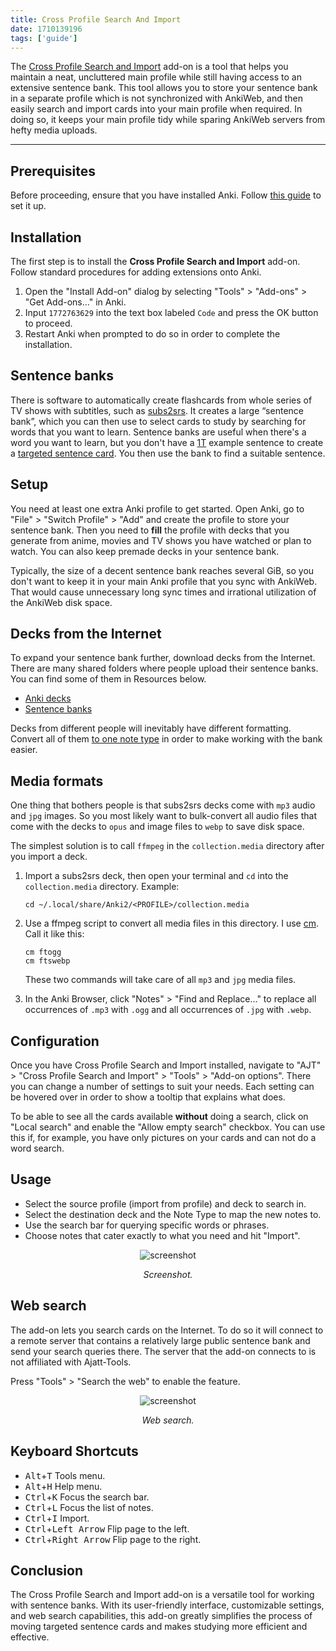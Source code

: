 ```yaml
---
title: Cross Profile Search And Import
date: 1710139196
tags: ['guide']
---
```


The [Cross Profile Search and Import](https://ankiweb.net/shared/info/1772763629) add-on
is a tool that helps you maintain a neat,
uncluttered main profile while still having access to an extensive sentence bank.
This tool allows you to store your sentence bank
in a separate profile which is not synchronized with AnkiWeb,
and then easily search and import cards into your main profile when required.
In doing so,
it keeps your main profile tidy
while sparing AnkiWeb servers from hefty media uploads.

****

## Prerequisites

Before proceeding, ensure that you have installed Anki.
Follow [this guide](setting-up-anki.html) to set it up.

## Installation

The first step is to install the **Cross Profile Search and Import** add-on.
Follow standard procedures for adding extensions onto Anki.

1) Open the "Install Add-on" dialog by selecting "Tools" > "Add-ons" > "Get Add-ons..." in Anki.
2) Input `1772763629` into the text box labeled `Code` and press the OK button to proceed.
1) Restart Anki when prompted to do so in order to complete the installation.

## Sentence banks

There is software to automatically create flashcards from whole series of TV shows with subtitles,
such as [subs2srs](our-immersion-learning-toolset.html#subs2srs).
It creates a large “sentence bank”,
which you can then use to select cards to study
by searching for words that you want to learn.
Sentence banks are useful when there's a word you want to learn,
but you don't have a [1T](one-target-sentences.html) example sentence
to create a [targeted sentence card](discussing-various-card-templates.html#targeted-sentence-cards).
You then use the bank to find a suitable sentence.

## Setup

You need at least one extra Anki profile to get started.
Open Anki,
go to "File" > "Switch Profile" > "Add" and create the profile to store your sentence bank.
Then you need to **fill** the profile with decks that you generate
from anime, movies and TV shows you have watched or plan to watch.
You can also keep premade decks in your sentence bank.

Typically, the size of a decent sentence bank reaches several GiB,
so you don't want to keep it in your main Anki profile that you sync with AnkiWeb.
That would cause unnecessary long sync times
and irrational utilization of the AnkiWeb disk space.

## Decks from the Internet

To expand your sentence bank further, download decks from the Internet.
There are many shared folders where people upload their sentence banks.
You can find some of them in Resources below.

* [Anki decks](resources.html#anki-decks)
* [Sentence banks](resources.html#sentence-banks)

Decks from different people will inevitably have different formatting.
Convert all of them [to one note type](how-to-change-note-types.html)
in order to make working with the bank easier.

## Media formats

One thing that bothers people is that subs2srs decks come with `mp3` audio and `jpg` images.
So you most likely want to bulk-convert all audio files that come with the decks to `opus`
and image files to `webp` to save disk space.

The simplest solution is to call `ffmpeg`
in the `collection.media` directory after you import a deck.

1) Import a subs2srs deck, then open your terminal and `cd` into the `collection.media` directory.
   Example:

   ```
   cd ~/.local/share/Anki2/<PROFILE>/collection.media
   ```
2) Use a ffmpeg script to convert all media files in this directory.
   I use [cm](https://github.com/tatsumoto-ren/dotfiles/blob/main/.local/bin/cm).
   Call it like this:

   ```
   cm ftogg
   cm ftswebp
   ```

   These two commands will take care of all `mp3` and `jpg` media files.
3) In the Anki Browser, click "Notes" > "Find and Replace..." to replace all occurrences of `.mp3` with `.ogg`
   and all occurrences of `.jpg` with `.webp`.

## Configuration

Once you have Cross Profile Search and Import installed, navigate to
"AJT" > "Cross Profile Search and Import" > "Tools" > "Add-on options".
There you can change a number of settings to suit your needs.
Each setting can be hovered over in order to show a tooltip that explains what does.

To be able to see all the cards available **without** doing a search,
click on "Local search" and enable the "Allow empty search" checkbox.
You can use this if,
for example,
you have only pictures on your cards and can not do a word search.

## Usage

- Select the source profile (import from profile) and deck to search in.
- Select the destination deck and the Note Type to map the new notes to.
- Use the search bar for querying specific words or phrases.
- Choose notes that cater exactly to what you need and hit "Import".

<p align="center"><img alt="screenshot" class="shadow" src="img/cropro-collection-search.webp"></p>
<p align="center"><i>Screenshot.</i></p>

## Web search

The add-on lets you search cards on the Internet.
To do so it will connect to a remote server that contains a relatively large public sentence bank
and send your search queries there.
The server that the add-on connects to is not affiliated with Ajatt-Tools.

Press "Tools" > "Search the web" to enable the feature.

<p align="center"><img alt="screenshot" class="shadow" src="img/cropro-web-search.webp"></p>
<p align="center"><i>Web search.</i></p>

## Keyboard Shortcuts

* <kbd>Alt</kbd>+<kbd>T</kbd> Tools menu.
* <kbd>Alt</kbd>+<kbd>H</kbd> Help menu.
* <kbd>Ctrl</kbd>+<kbd>K</kbd> Focus the search bar.
* <kbd>Ctrl</kbd>+<kbd>L</kbd> Focus the list of notes.
* <kbd>Ctrl</kbd>+<kbd>I</kbd> Import.
* <kbd>Ctrl</kbd>+<kbd>Left Arrow</kbd> Flip page to the left.
* <kbd>Ctrl</kbd>+<kbd>Right Arrow</kbd> Flip page to the right.

## Conclusion

The Cross Profile Search and Import add-on is a versatile tool
for working with sentence banks.
With its user-friendly interface,
customizable settings,
and web search capabilities,
this add-on
greatly simplifies the process of moving targeted sentence cards
and makes studying more efficient and effective.
